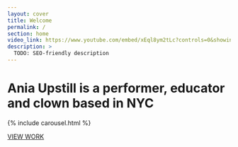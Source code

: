 ```yaml
---
layout: cover
title: Welcome
permalink: /
section: home
video_link: https://www.youtube.com/embed/xEql8ym2tLc?controls=0&showinfo=0&rel=0&autoplay=1&loop=1
description: >
  TODO: SEO-friendly description
---
```


# Ania Upstill is a performer, educator and clown based in NYC

{% include carousel.html %}

<center-l>
  <a href="/performer.html" class="btn">VIEW WORK</a>
</center-l>

<div></div>
